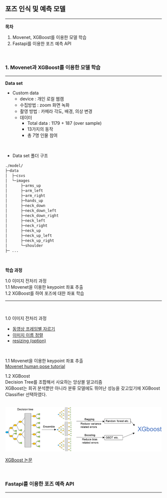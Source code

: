 ## 포즈 인식 및 예측 모델
---
**목차**  
1. Movenet, XGBoost를 이용한 모델 학습
2. Fastapi를 이용한 포즈 예측 API   
   
</br>

### 1. Movenet과 XGBoost를 이용한 모델 학습
---
**Data set**  
- Custom data
    - device : 개인 로컬 웹캠
    - 수집방법 : zoom 화면 녹화
    - 촬영 방법 : 카메라 각도, 배경, 의상 변경
    - 데이터 
        - Total data : 1179 + 187 (over sample)
        - 13가지의 동작
        - 총 7명 인물 참여   

</br>

- Data set 폴더 구조
```
./model/
├─data
│  ├─csvs
│  └─images
│      ├─arms_up
│      ├─arm_left
│      ├─arm_right
│      ├─hands_up
│      ├─neck_down
│      ├─neck_down_left
│      ├─neck_down_right
│      ├─neck_left
│      ├─neck_right
│      ├─neck_up
│      ├─neck_up_left
│      ├─neck_up_right
│      └─shoulder
├─ ...
```
</br>

**학습 과정**  

1.0 이미지 전처리 과정  
1.1 Movenet을 이용한 keypoint 좌표 추출   
1.2 XGBoost를 하여 포즈에 대한 좌표 학습

---
</br>

1.0 이미지 전처리 과정
- [동영상 프레임별 자르기](.\model\utils\video_cap.py)
- [이미지 이름 정렬](.\model\utils\sort_files.py)
- [resizing (option)](.\model\utils\resizer.py)   
</br>


1.1 Movenet을 이용한 keypoint 좌표 추출  
[Movenet human pose tutorial](https://www.tensorflow.org/hub/tutorials/movenet)  

1.2 XGBoost  
Decision Tree를 조합해서 사요하는 앙상블 알고리즘  
XGBoost는 회귀 분석뿐만 아니라 분류 모델에도 뛰어난 성능을 갖고있기에 XGBoost Classifier 선택하였다.  
</br>

![XGBoost](./xgboost%20model.png)

[XGBoost 논문](https://arxiv.org/pdf/1603.02754.pdf)


</br>

### Fastapi를 이용한 포즈 예측 API
---
